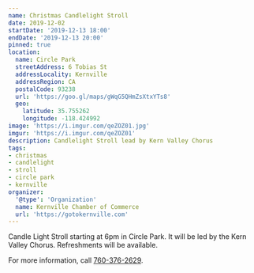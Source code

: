 ```yaml
---
name: Christmas Candlelight Stroll
date: 2019-12-02
startDate: '2019-12-13 18:00'
endDate: '2019-12-13 20:00'
pinned: true
location:
  name: Circle Park
  streetAddress: 6 Tobias St
  addressLocality: Kernville
  addressRegion: CA
  postalCode: 93238
  url: 'https://goo.gl/maps/gWqG5QHmZsXtxYTs8'
  geo:
    latitude: 35.755262
    longitude: -118.424992
image: 'https://i.imgur.com/qeZOZ01.jpg'
imgur: 'https://i.imgur.com/qeZOZ01'
description: Candlelight Stroll lead by Kern Valley Chorus
tags:
- christmas
- candlelight
- stroll
- circle park
- kernville
organizer:
  '@type': 'Organization'
  name: Kernville Chamber of Commerce
  url: 'https://gotokernville.com'
---
```

Candle Light Stroll starting at 6pm in Circle Park. It will be led by the
Kern Valley Chorus. Refreshments will be available.

For more information, call [760-376-2629](tel:+1-760-376-2629).

